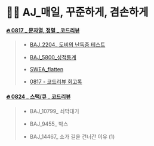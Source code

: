 # 👩‍🔬 AJ_매일, 꾸준하게, 겸손하게

#### [🔥 0817 _ 문자열, 정렬 _ 코드리뷰](https://github.com/oiosu/Algorithm_J/tree/main/0817_codingtest) 

> * [BAJ_2204_ 도비의 난독증 테스트](https://github.com/oiosu/Algorithm_J/blob/main/0817_codingtest/%EB%8F%84%EB%B9%84.py) 
> 
> * [BAJ_5800_성적통계](https://github.com/oiosu/Algorithm_J/blob/main/0817_codingtest/%EC%84%B1%EC%A0%81%ED%86%B5%EA%B3%84.PY)
> 
> * [SWEA_flatten](https://github.com/oiosu/Algorithm_J/blob/main/0817_codingtest/SWEA_flatten.py)
>
> * [0817 - 코드리뷰 회고록](https://github.com/oiosu/Algorithm_J/blob/main/0817_codingtest/0817_%ED%9A%8C%EA%B3%A0%EB%A1%9D.md)
        

#### [🔥 0824 _ 스택/큐 _ 코드리뷰](https://github.com/oiosu/Algorithm_J/blob/main/0817_codingtest/0817_%EC%95%8C%EC%A1%B4_%EC%BD%94%EB%93%9C%EB%A6%AC%EB%B7%B0%EB%82%B4%EC%9A%A9.md) 

> * BAJ_10799_ 쇠막대기
> 
> * BAJ_9455_ 박스
> 
> * BAJ_14467_ 소가 길을 건너간 이유 (1)
